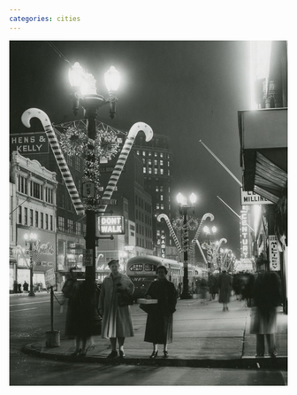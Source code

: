 ```yaml
---
categories: cities
---
```


![nyc3](https://raw.githubusercontent.com/muneer78/muneer78.github.io/master/images/nyc20.jpeg)



